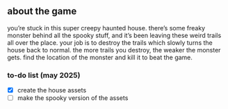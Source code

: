 ## about the game
you’re stuck in this super creepy haunted house. there’s some freaky monster behind all the spooky stuff, and it’s been leaving these weird trails all over the place. your job is to destroy the trails which slowly turns the house back to normal. the more trails you destroy, the weaker the monster gets. find the location of the monster and kill it to beat the game.

### to-do list (may 2025)
- [x] create the house assets
- [ ] make the spooky version of the assets
